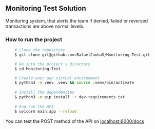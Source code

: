 ## Monitoring Test Solution

Monitoring system, that alerts the team if denied, failed or reversed transactions are above normal levels.

### How to run the project

```bash
    # Clone the repository
    $ git clone git@github.com:RafaelCunhaS/Monitoring-Test.git

    # Go into the project's directory
    $ cd Monitoring-Test

    # Create your own virtual environment
    $ python3 -m venv .venv && source .venv/bin/activate
    
    # Install the dependencies
    $ python3 -m pip install -r dev-requirements.txt
    
    # And run the API
    $ uvicorn main:app --reload
```
You can test the POST method of the API on [localhost:8000/docs](http://127.0.0.1:8000/docs)